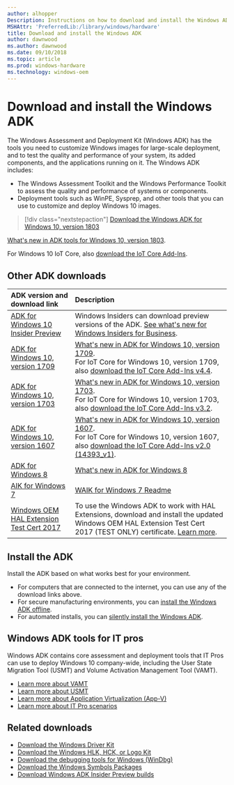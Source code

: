 ```yaml
---
author: alhopper
Description: Instructions on how to download and install the Windows ADK
MSHAttr: 'PreferredLib:/library/windows/hardware'
title: Download and install the Windows ADK
author: dawnwood
ms.author: dawnwood
ms.date: 09/10/2018
ms.topic: article
ms.prod: windows-hardware
ms.technology: windows-oem
---
```

# Download and install the Windows ADK

The Windows Assessment and Deployment Kit (Windows ADK) has the tools you need to customize Windows images for large-scale deployment, and to test the quality and performance of your system, its added components, and the applications running on it. The Windows ADK includes:

* The Windows Assessment Toolkit and the Windows Performance Toolkit to assess the quality and performance of systems or components.
* Deployment tools such as WinPE, Sysprep, and other tools that you can use to customize and deploy Windows 10 images.

> [!div class="nextstepaction"]
> [Download the Windows ADK for Windows 10, version 1803](https://go.microsoft.com/fwlink/?linkid=873065)

[What's new in ADK tools for Windows 10, version 1803](what-s-new-in-kits-and-tools.md).

For Windows 10 IoT Core, also [download the IoT Core Add-Ins](https://github.com/ms-iot/iot-adk-addonkit/).

## Other ADK downloads

| ADK version and download link             | Description                                           |
|:------------------------------------------|:------------------------------------------------------|
| [ADK for Windows 10 Insider Preview](https://www.microsoft.com/software-download/windowsinsiderpreviewADK)   | Windows Insiders can download preview versions of the ADK. [See what's new for Windows Insiders for Business](https://docs.microsoft.com/en-us/windows-insider/at-work-pro/wip-4-biz-whats-new).    |
| [ADK for Windows 10, version 1709](https://go.microsoft.com/fwlink/p/?linkid=859206)  |  [What's new in ADK for Windows 10, version 1709](what-s-new-in-kits-and-tools.md#whats-new-in-the-windows-adk-for-windows-10-version-1709). <br>For IoT Core for Windows 10, version 1709, also [download the IoT Core Add-Ins v4.4](https://github.com/ms-iot/iot-adk-addonkit/releases/tag/v4.4).|
| [ADK for Windows 10, version 1703](https://go.microsoft.com/fwlink/p/?LinkId=845542) | [What's new in ADK for Windows 10, version 1703](what-s-new-in-kits-and-tools.md#whats-new-in-the-windows-adk-for-windows-10-version-1703). <br>For IoT Core for Windows 10, version 1703, also [download the IoT Core Add-Ins v3.2](https://github.com/ms-iot/iot-adk-addonkit/releases/tag/v3.2).|
| [ADK for Windows 10, version 1607](https://go.microsoft.com/fwlink/p/?LinkId=526740) | [What's new in ADK for Windows 10, version 1607](what-s-new-in-kits-and-tools.md#whats-new-in-the-windows-adk-for-windows-10-version-1607).  <br>For IoT Core for Windows 10, version 1607, also [download the IoT Core Add-Ins v2.0 (14393_v1)](https://github.com/ms-iot/iot-adk-addonkit/releases/tag/v2.0).|
| [ADK for Windows 8](https://www.microsoft.com/download/details.aspx?id=30652)| [What's new in ADK for Windows 8](https://docs.microsoft.com/previous-versions/windows/it-pro/windows-8.1-and-8/dn247001(v=win.10)) |
| [AIK for Windows 7](https://www.microsoft.com/download/details.aspx?id=5753)| [WAIK for Windows 7 Readme](https://docs.microsoft.com/previous-versions/windows/it-pro/windows-7/dd349350(v=ws.10))|
| [Windows OEM HAL Extension Test Cert 2017](https://go.microsoft.com/fwlink/?linkid=872294) | To use the Windows ADK to work with HAL Extensions, download and install the updated Windows OEM HAL Extension Test Cert 2017 (TEST ONLY) certificate. [Learn more](https://support.microsoft.com/help/4131991). |

## Install the ADK

Install the ADK based on what works best for your environment.

* For computers that are connected to the internet, you can use any of the download links above.
* For secure manufacturing environments, you can [install the Windows ADK offline](adk-offline-install.md).
* For automated installs, you can [silently install the Windows ADK](adk-offline-install.md#install-the-windows-adk-on-an-offline-computer-using-the-command-line).

## Windows ADK tools for IT pros

Windows ADK contains core assessment and deployment tools that IT Pros can use to deploy Windows 10 company-wide, including the User State Migration Tool (USMT) and Volume Activation Management Tool (VAMT).

* [Learn more about VAMT](https://docs.microsoft.com/windows/deployment/volume-activation/volume-activation-management-tool)
* [Learn more about USMT](https://docs.microsoft.com/windows/deployment/usmt/usmt-technical-reference)
* [Learn more about Application Virtualization (App-V)](https://docs.microsoft.com/windows/application-management/app-v/appv-for-windows)
* [Learn more about IT Pro scenarios](https://docs.microsoft.com/windows/deployment/windows-adk-scenarios-for-it-pros)

## Related downloads

* [Download the Windows Driver Kit](https://developer.microsoft.com/windows/hardware/windows-driver-kit)
* [Download the Windows HLK, HCK, or Logo Kit](https://developer.microsoft.com/windows/hardware/windows-hardware-lab-kit)
* [Download the debugging tools for Windows (WinDbg)](https://developer.microsoft.com/windows/hardware/download-windbg)
* [Download the Windows Symbols Packages](https://developer.microsoft.com/windows/hardware/download-symbols)
* [Download Windows ADK Insider Preview builds](https://www.microsoft.com/en-us/software-download/windowsinsiderpreviewADK)
